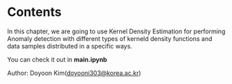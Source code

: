 # Contents

In this chapter, we are going to use Kernel Density Estimation for performing Anomaly detection with different types of kerneld density functions and data samples distributed in a specific ways. 

You can check it out in **main.ipynb**

Author: Doyoon Kim(doyooni303@korea.ac.kr)